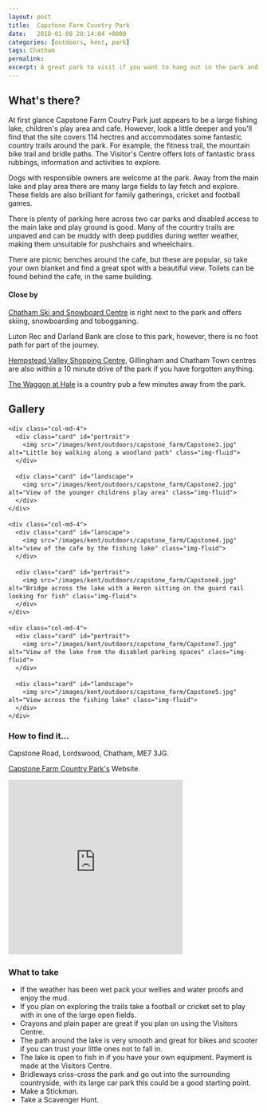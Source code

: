```yaml
---
layout: post
title:  Capstone Farm Country Park
date:   2018-01-08 20:14:04 +0000
categories: [outdoors, kent, park]
tags: Chatham
permalink: 
excerpt: A great park to visit if you want to hang out in the park and walk around the lake for a hour or two, or spend the whole day exploring the extensive walking and running trails that take you across the Kent countryside.
---
```


## What's there?

At first glance Capstone Farm Coutry Park just appears to be a large fishing lake, children's play area and cafe.  However, look a little deeper and you'll find that the site covers 114 hectres and accommodates some fantastic country trails around the park.  For example, the fitness trail, the mountain bike trail and bridle paths.  The Visitor's Centre offers lots of fantastic brass rubbings, information and activities to explore.

Dogs with responsible owners are welcome at the park.  Away from the main lake and play area there are many large fields to lay fetch and explore.  These fields are also brilliant for family gatherings, cricket and football games.

There is plenty of parking here across two car parks and disabled access to the main lake and play ground is good.  Many of the country trails are unpaved and can be muddy with deep puddles during wetter weather, making them unsuitable for pushchairs and wheelchairs.

There are picnic benches around the cafe, but these are popular, so take your own blanket and find a great spot with a beautiful view.  Toilets can be found behind the cafe, in the same building.

#### Close by

[Chatham Ski and Snowboard Centre](http://www.jnlchatham.co.uk/) is right next to the park and offers skiing, snowboarding and tobogganing.

Luton Rec and Darland Bank are close to this park, however, there is no foot path for part of the journey.  

[Hempstead Valley Shopping Centre](http://hempsteadvalley.com/), Gillingham and Chatham Town centres are also within a 10 minute drive of the park if you have forgotten anything.

[The Waggon at Hale](http://www.waggonathale.com/) is a country pub a few minutes away from the park.

## Gallery

<div class="container">

  <div class="row">

    <div class="col-md-4">
      <div class="card" id="portrait">
        <img src="/images/kent/outdoors/capstone_farm/Capstone3.jpg" alt="Little boy walking along a woodland path" class="img-fluid">
      </div>

      <div class="card" id="landscape">
        <img src="/images/kent/outdoors/capstone_farm/Capstone2.jpg" alt="View of the younger childrens play area" class="img-fluid">
      </div>  
    </div>

    <div class="col-md-4">
      <div class="card" id="lanscape">
        <img src="/images/kent/outdoors/capstone_farm/Capstone4.jpg" alt="view of the cafe by the fishing lake" class="img-fluid">
      </div>

      <div class="card" id="portrait">
        <img src="/images/kent/outdoors/capstone_farm/Capstone8.jpg" alt="Bridge across the lake with a Heron sitting on the guard rail looking for fish" class="img-fluid">
      </div>
    </div>

    <div class="col-md-4">
      <div class="card" id="portrait">
        <img src="/images/kent/outdoors/capstone_farm/Capstone7.jpg" alt="View of the lake from the disabled parking spaces" class="img-fluid">
      </div>

      <div class="card" id="landscape">
        <img src="/images/kent/outdoors/capstone_farm/Capstone5.jpg" alt="View across the fishing lake" class="img-fluid">
      </div>
    </div>

  </div>      
</div>


### How to find it...

Capstone Road, Lordswood, Chatham, ME7 3JG.

[Capstone Farm Country Park's](http://www.medway.gov.uk/leisurecultureandsport/parksandplayareas/parksgardensandreserves/capstonefarmcountrypark.aspx) Website.

<iframe src="https://www.google.com/maps/embed?pb=!1m18!1m12!1m3!1d4983.070396967794!2d0.551200583373462!3d51.356457079787575!2m3!1f0!2f0!3f0!3m2!1i1024!2i768!4f13.1!3m3!1m2!1s0x47d8cd50f90ebe3f%3A0x51b7ca8fe2169d0d!2sCapstone+Farm+Country+Park%2C+Capstone+Rd%2C+Gillingham+ME7+3JG!5e0!3m2!1sen!2suk!4v1515531231209" width="350" height="350" frameborder="0" style="border:0" allowfullscreen></iframe>

### What to take

* If the weather has been wet pack your wellies and water proofs and enjoy the mud.
* If you plan on exploring the trails take a football or cricket set to play with in one of the large open fields.
* Crayons and plain paper are great if you plan on using the Visitors Centre.
* The path around the lake is very smooth and great for bikes and scooter if you can trust your little ones not to fall in.
* The lake is open to fish in if you have your own equipment.  Payment is made at the Visitors Centre.
* Bridleways criss-cross the park and go out into the surrounding countryside, with its large car park this could be a good starting point.
* Make a Stickman.
* Take a Scavenger Hunt.



